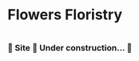 <h1 text-align="center"> Flowers Floristry <h1>
<h3 text-align="center"> 
	🚧   Site 🚀 Under construction...  🚧
</h3>
